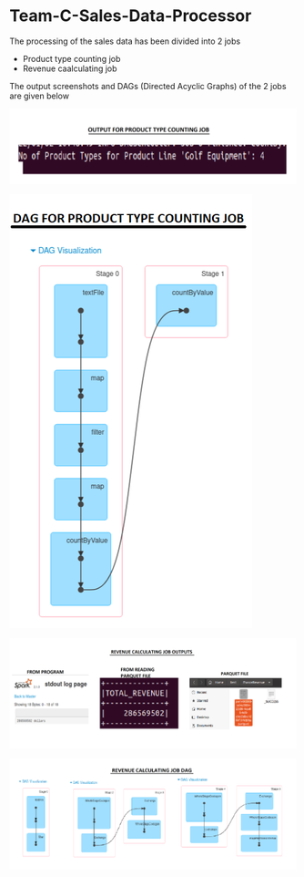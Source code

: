 # Team-C-Sales-Data-Processor

The processing of the sales data has been divided into 2 jobs
 - Product type counting job
 - Revenue caalculating job

The output screenshots and DAGs (Directed Acyclic Graphs) of the 2 jobs are given below

![alt](./images/PT-COUNT-OP.png)

![alt](./images/PT-COUNT-DAG.png)

![alt](./images/REVENUE-OP.png)

![alt](./images/REVENUE-DAG.png)
